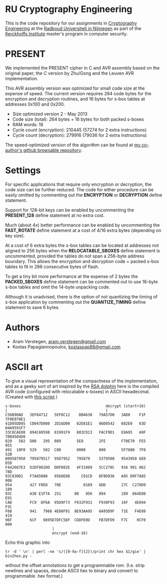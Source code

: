 RU Cryptography Engineering
===========================
This is the code repository for our assignments in
[Cryptography Engineering](http://rucryptoengineering.wordpress.com) at the 
[Radboud Universiteit in Nijmegen](http://www.ru.nl/) as part of the 
[Kerckhoffs Institute](http://kerckhoffs-institute.org/) master's program in
computer security.

PRESENT
=======
We implemented the PRESENT cipher in C and AVR assembly based on the original
paper, the C version by Zhu/Gong and the Leuven AVR implementation.

This AVR assembly version was optimized for small code size at the expense of
speed.
The current version requires 264 code bytes for the encryption and decryption
routines, and 16 bytes for s-box tables at addresses 0x100 and 0x200.

* Size optimized version 2 - May 2013
* Code size (total):           264 bytes + 16 bytes for both packed s-boxes
* RAM words:                    18
* Cycle count (encryption): 210445 (57274 for 2 extra instructions)
* Cycle count (decryption): 279916 (79036 for 2 extra instructions)

The speed-optimized version of the algorithm can be found at
[my co-author's github browsable repository](
https://github.com/kostaspap88/PRESENT_speed_implementation/).

Settings
========
For specific applications that require only encryption or decryption, the code
size can be further reduced.
The code for either procedure can be easily omitted by commenting out the
**ENCRYPTION** or **DECRYPTION** define statement.

Support for 128-bit keys can be enabled by uncommenting the **PRESENT_128**
define statement at no extra cost.

Much (about 4x) better performance can be enabled by uncommenting the
**FAST_ROTATE** define statement at a cost of 4/16 extra bytes (depending
on key size).

At a cost of 6 extra bytes the s-box tables can be located at addresses not
aligned to 256 bytes when the **RELOCATABLE_SBOXES** define statement is
uncommented, provided the tables do not span a 256-byte address boundary.
This allows the encryption and decryption code + packed s-box tables to fit in
286 consecutive bytes of flash.

To get a tiny bit more performance at the expense of 2 bytes the
**PACKED_SBOXES** define statement can be commented out to use 16-byte s-box
tables and omit the 14-byte unpacking code.

Although it is unadvised, there is the option of not quantizing the timing of
s-box application by commenting out the **QUANTIZE_TIMING** define statement
to save 6 bytes.

Authors
=======
 * Aram Verstegen, aram.verstegen@gmail.com
 * Kostas Papagiannopoulos, kostaspap88@gmail.com

ASCII art
=========
To give a visual representation of the compactness of the implementation, and
as a geeky sort of art inspired by the [RSA dolphin](
http://e-privacy.winstonsmith.info/2007/2005/2002/munitions/documents/rsafin)
here is the compiled AVR code (configured with relocatable s-boxes) in ASCII
hexadecimal.
(Created with [this script](https://gist.github.com/aczid/5703046).)

    s-boxes                                      decrypt (start+16)
    |                                            |
    C56B90AD   3EF84712   5EF8C12    DB4630   79A57D0   3AD0    F1F  7F0E070E1
    41D05DD05  CD047D080  2D16D00   82E81E1   06D0542   682E0   03D  04A9591F7
    33C0CAE08  894CA9598  81991F9   883CD13   FACF9D1   E8A95   A9F  7089504D0
    829   502  D08   295  089       5E8       2FE       F70E70  FE5     955
    491  10F0  529   502  C00       0000      000       5F7080  7F8     52B
    089587950  795879517  9587952   795879    5379508   9543958 6E0     D5D
    F442687E3  D2DF802DD  DDF082E   4F31089   5CC278C   916 991 862     78D
    93C830D1   F7A85008   9568E08     C91CD   DF8D936   A95 D9F7A85     008
    954        427 F0E0   70E          0189   6DD       27C  C278D9     189
    93C        A30 E1F7A  251      08   956   894       189  664E08     E91
    CAD        FC9  DF6A  95D9F73  F932F931   F930F93   16F   4E894     F3C
    F68        941   7966 4E08F91  8E93AA95   6A95D9F   71E   F4E89     419
    96F        6CF   0895D7DFC5DF  CDDFE0D    FB7DFD9   F7C    0CF0     000
                         |
                         encrypt (end-16)

Echo this graphic into

    tr -d ' \n' | perl -ne 's/([0-9a-f]{2})/print chr hex $1/gie' | bin2hex.py -

without the offset annotations to get a programmable rom.
(I.e. strip newlines and spaces, decode ASCII hex to binary and convert to
programmable .hex format.)

